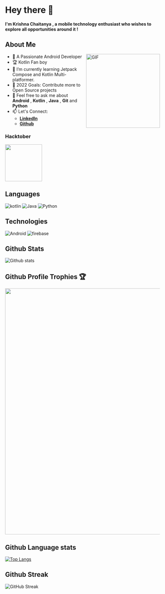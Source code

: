 # Hey there 👋

#### I'm Krishna Chaitanya , a mobile technology enthusiast who wishes to explore all opportunities around it !

## About Me
<img align="right" height="240px" alt="GIF" src="https://i.pinimg.com/originals/e4/26/70/e426702edf874b181aced1e2fa5c6cde.gif" />

- 🚀 A Passionate Android Developer 
- :trophy: Kotlin Fan boy 
- 🌱 I’m currently learning Jetpack Compose and Kotlin Multi-platformer.
- 🥅 2022 Goals: Contribute more to Open Source projects
- 💬 Feel free to ask me about __Android__ , __Kotlin__ , __Java__ , __Git__ and __Python__
- 📫 Let's Connect: 
  - [**LinkedIn**](https://www.linkedin.com/in/krishna-chaitanya-0107/)
  - [**Github**](https://www.github.com/krishnachaitanya0107)

### Hacktober
<p style="display:flex;">
<img src="https://res.cloudinary.com/practicaldev/image/fetch/s--2gbWOmEq--/c_imagga_scale,f_auto,fl_progressive,h_420,q_auto,w_1000/https://dev-to-uploads.s3.amazonaws.com/uploads/articles/alsz7ch59cn1v0q4wr5i.jpg" height=120px>
</p>

## Languages

<img src="https://img.shields.io/badge/Kotlin-303030?style=for-the-badge&logo=kotlin" alt="kotlin"> <img src="https://img.shields.io/badge/Java-303030?style=for-the-badge&logo=Java" alt="Java"> <img src="https://img.shields.io/badge/Python-303030?style=for-the-badge&logo=Python" alt="Python">

## Technologies

<img src="https://img.shields.io/badge/Android-303030?style=for-the-badge&logo=Android" alt="Android"> <img src="https://img.shields.io/badge/firebase-303030?style=for-the-badge&logo=firebase" alt="firebase">

## Github Stats

![Github stats](https://github-readme-stats.vercel.app/api?username=krishnachaitanya0107&count_private=true&show_icons=true)

## Github Profile Trophies :trophy:

<img width=800 src="https://github-profile-trophy.vercel.app/?username=krishnachaitanya0107&no-frame=true&column=9"/>

## Github Language stats

[![Top Langs](https://github-readme-stats.vercel.app/api/top-langs/?username=krishnachaitanya0107&layout=compact)](https://github.com/krishnachaitanya0107/github-readme-stats)

## Github Streak

![GitHub Streak](https://github-readme-streak-stats.herokuapp.com?user=krishnachaitanya0107&hide_border=true)

